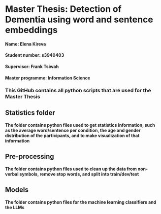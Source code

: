 # Master Thesis: Detection of Dementia using word and sentence embeddings 
#### Name: Elena Kireva
#### Student number: s3940403
#### Supervisor: Frank Tsiwah
#### Master programme: Information Science

### This GitHub contains all python scripts that are used for the Master Thesis

## Statistics folder
#### The folder contains python files used to get statistics information, such as the average word/sentence per condition, the age and gender distribution of the participants, and to make visualization of that information

## Pre-processing
#### The folder contains python files used to clean up the data from non-verbal symbols, remove stop words, and split into train/dev/test

## Models
#### The folder contains python files for the machine learning classifiers and the LLMs
